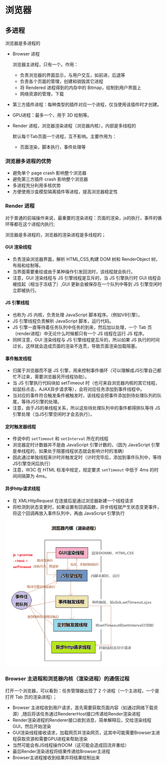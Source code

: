 # 浏览器

## 多进程

浏览器是多进程的

* Browser 进程

  浏览器主进程，只有一个。作用：

  * 负责浏览器的界面显示，与用户交互，如前进，后退等
  * 负责各个页面的管理，创建和销毁其它进程
  * 将 Rendered 进程得到的内存中的 Bitmap，绘制到用户界面上
  * 网络资源的管理，下载

* 第三方插件进程：每种类型的插件对应一个进程，仅当使用该插件时才创建。

* GPU进程：最多一个，用于 3D 绘制等。

* Render 进程，浏览器渲染进程（浏览器内核），内部是多线程的

  默认每个Tab页面一个进程，互不影响。主要作用为：

  * 页面渲染，脚本执行，事件处理等

### 浏览器多进程的优势

* 避免单个 page crash 影响整个浏览器
* 避免第三方插件 crash 影响整个浏览器
* 多进程充分利用多核优势
* 方便使用沙盒模型隔离插件等进程，提高浏览器稳定性

### Render 进程

对于普通的前端操作来说，最重要的渲染进程：页面的渲染，js的执行，事件的循环等都在这个进程内执行;

浏览器是多进程的，浏览器的渲染进程是多线程的；

#### GUI 渲染线程

* 负责渲染浏览器界面，解析 HTML,CSS,构建 DOM 树和 RenderObject 树，布局和绘制等。
* 当界面需要重绘或由于某种操作引发回流时，该线程就会执行。
* 注意，GUI 渲染线程与 JS 引擎线程是互斥的，当 JS 引擎执行时 GUI 线程会被挂起（相当于冻结了）,GUI 更新会被保存在一个队列中等到 JS 引擎空闲时立即被执行。

#### JS 引擎线程

* 也称为 JS 内核，负责处理 JavaScript 脚本程序。（例如V8引擎）。
* JS 引擎线程负责解析 JavaScript 脚本，运行代码。
* JS 引擎一直等待着任务队列中任务的到来，然后加以处理，一个 Tab 页（render进程）中无论什么时候都只有一个 JS 线程在运行 JS 程序。
* 同样注意，GUI 渲染线程与 JS 引擎线程是互斥的，所以如果 JS 执行的时间过长，这样就会造成页面的渲染不连贯，导致页面渲染加载阻塞。

#### 事件触发线程

* 归属于浏览器而不是 JS 引擎，用来控制事件循环（可以理解成JS引擎自己都忙不过来，需要浏览器另开线程协助）。
* 当 JS 引擎执行代码块如 setTimeout 时（也可来自浏览器内核的其它线程，如鼠标点击，AJAX异步请求等），会将对应任务添加到事件线程中。
* 当对应的事件符合触发条件被触发时，该线程会把事件添加到待处理队列的队尾，等待JS引擎的处理。
* 注意，由于JS的单线程关系，所以这些待处理队列中的事件都得排队等待 JS 引擎处理（当JS引擎空闲时才会去执行）。

#### 定时触发器线程

* 传说中的 `setTimeout` 和 `setInterval` 所在的线程
* 浏览器定时计数器并不是由 JavaScript 引擎计数的，（因为 JavaScript 引擎是单线程的，如果处于阻塞线程状态就会影响计时的准确）
* 因此通过单独线程来计时并触发定时（计时完毕后，添加到事件队列中，等待JS引擎空闲后执行）
* 注意，W3C 在 HTML 标准中规定，规定要求 `setTimeout` 中低于 4ms 的时间间隔算为 4ms。

#### 异步http请求线程

* 在 XMLHttpRequest 在连接后是通过浏览器新建一个线程请求
* 将检测到状态变更时，如果设置有回调函数，异步线程就产生状态变更事件，将这个回调再放入事件队列中，再由 JavaScript 引擎执行

![](/assets/浏览器渲染进程.png)

### Browser 主进程和浏览器内核（渲染进程）的通信过程

打开一个浏览器，可以看到：任务管理器出现了 2 个进程（一个主进程，一个是打开 Tab 页的渲染进程）；

* Browser 主进程收到用户请求，首先需要获取页面内容（如通过网络下载资源）,随后将该任务通过RendererHost接口传递给Render渲染进程
* Render渲染进程的Renderer接口收到消息，简单解释后，交给渲染线程GUI，然后开始渲染
* GUI渲染线程接收请求，加载网页并渲染网页，这其中可能需要Browser主进程获取资源和需要GPU进程来帮助渲染
* 当然可能会有JS线程操作DOM（这可能会造成回流并重绘）
* 最后Render渲染进程将结果传递给Browser主进程
* Browser主进程接收到结果并将结果绘制出来
